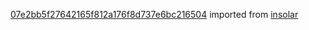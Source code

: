 [07e2bb5f27642165f812a176f8d737e6bc216504](https://github.com/insolar/insolar/commit/07e2bb5f27642165f812a176f8d737e6bc216504) imported from [insolar](https://github.com/insolar/insolar)
